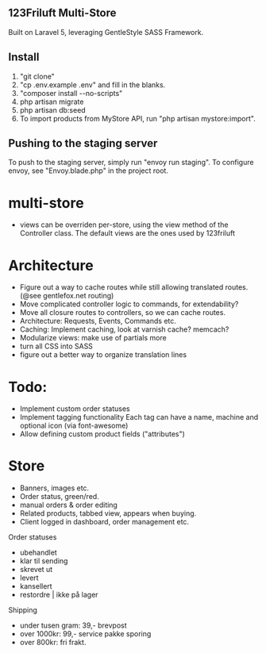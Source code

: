 ## 123Friluft Multi-Store
Built on Laravel 5, leveraging GentleStyle SASS Framework.

## Install

1. "git clone"
2. "cp .env.example .env" and fill in the blanks.
3. "composer install --no-scripts"
4. php artisan migrate
5. php artisan db:seed
8. To import products from MyStore API, run "php artisan mystore:import".


## Pushing to the staging server
To push to the staging server, simply run "envoy run staging".
To configure envoy, see "Envoy.blade.php" in the project root.


# multi-store
- views can be overriden per-store, using the view method of the Controller class. The default views are the ones used by 123friluft


# Architecture
- Figure out a way to cache routes while still allowing translated routes. (@see gentlefox.net routing)
- Move complicated controller logic to commands, for extendability?
- Move all closure routes to controllers, so we can cache routes.
- Architecture: Requests, Events, Commands etc.
- Caching: Implement caching, look at varnish cache? memcach?
- Modularize views: make use of partials more
- turn all CSS into SASS
- figure out a better way to organize translation lines


# Todo:
- Implement custom order statuses
- Implement tagging functionality
	Each tag can have a name, machine and optional icon (via font-awesome)
- Allow defining custom product fields ("attributes")


# Store
- Banners, images etc.
- Order status, green/red.
- manual orders & order editing
- Related products, tabbed view, appears when buying.
- Client logged in dashboard, order management etc.


Order statuses
- ubehandlet
- klar til sending
- skrevet ut
- levert
- kansellert
- restordre | ikke på lager

Shipping
- under tusen gram: 39,- brevpost
- over 1000kr: 99,- service pakke sporing
- over 800kr: fri frakt.